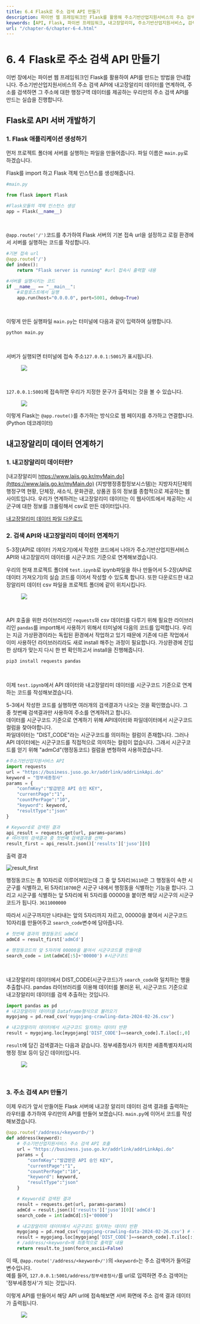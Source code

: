 ```yaml
---
title: 6.4 Flask로 주소 검색 API 만들기
description: 파이썬 웹 프레임워크인 Flask를 활용해 주소기반산업지원서비스의 주소 검색 API에 내고장알리미 데이터를 연계하여, 주소를 검색하면 그 주소에 대한 행정구역 데이터를 제공하는 우리만의 주소 검색 API를 만드는 실습을 진행합니다.
keywords: [API, Flask, 파이썬 프레임워크, 내고장알리미, 주소기반산업지원서비스, 검색API, 파이썬, 주소]
url: "/chapter-6/chapter-6-4.html"
---
```

# 6.４ Flask로 주소 검색 API 만들기

이번 장에서는 파이썬 웹 프레임워크인 Flask를 활용하여 API를 만드는 방법을 안내합니다. 주소기반산업지원서비스의 주소 검색 API에 내고장알리미 데이터를 연계하여, 주소를 검색하면 그 주소에 대한 행정구역 데이터를 제공하는 우리만의 주소 검색 API를 만드는 실습을 진행합니다.



## Flask로 API 서버 개발하기

### 1. Flask 애플리케이션 생성하기

먼저 프로젝트 폴더에 서버를 실행하는 파일을 만들어줍니다. 파일 이름은 `main.py`로 하겠습니다.

Flask를 import 하고 Flask 객체 인스턴스를 생성해줍니다.

```py
#main.py

from flask import Flask

#Flask모듈의 객체 인스턴스 생성
app = Flask(__name__)

```
<br>

`@app.route('/')`코드를 추가하여 Flask 서버의 기본 접속 url을 설정하고 로컬 환경에서 서버를 실행하는 코드를 작성합니다.
```py
#기본 접속 url
@app.route('/')
def index():
    return "Flask server is running" #url 접속시 출력할 내용

#서버를 실행시키는 코드
if __name__ == "__main__":
    #로컬호스트에서 실행
    app.run(host="0.0.0.0", port=5001, debug=True)
```
<br>

이렇게 만든 실행파일 `main.py`는 터미널에 다음과 같이 입력하여 실행합니다.
```py
python main.py
```

<br>

 서버가 실행되면 터미널에 접속 주소`127.0.0.1:5001`가 표시됩니다.<br>

<figure class="flex flex-col items-center justify-center">
    <img src="../img/5-3-runserver.png" >
</figure>

<br>

 `127.0.0.1:5001`에 접속하면 우리가 지정한 문구가 출력되는 것을 볼 수 있습니다.

<figure class="flex flex-col items-center justify-center">
    <img src="../img/5-3-flaskisrunning.png" >
</figure>


이렇게 Flask는 `@app.route()`를 추가하는 방식으로 웹 페이지를 추가하고 연결합니다. (Python 데코레이터)

## 내고장알리미 데이터 연계하기

### 1. 내고장알리미 데이터란?
[내고장알리미 https://www.laiis.go.kr/myMain.do](https://www.laiis.go.kr/myMain.do) (지방행정종합정보시스템)는 지방자치단체의 행정구역 현황, 단체장, 새소식, 문화관광, 상품권 등의 정보를 종합적으로 제공하는 웹 사이트입니다.
우리가 연계하려는 내고장알리미 데이터는 이 웹사이트에서 제공하는 시군구에 대한 정보를 크롤링해서 csv로 만든 데이터입니다.

[내고장알리미 데이터 파일 다운로드](./mygojang-crawling-data-2024-02-26.csv)

### 2. 검색 API와 내고장알리미 데이터 연계하기

5-3장(API로 데이터 가져오기)에서 작성한 코드에서 나아가 주소기반산업지원서비스 API와 내고장알리미 데이터를 시군구코드 기준으로 연계해보겠습니다.

우리의 현재 프로젝트 폴더에 `test.ipynb`로 ipynb파일을 하나 만들어서 5-2장(API로 데이터 가져오기)의 실습 코드를 이어서 작성할 수 있도록 합니다. 또한 다운로드한 내고장알리미 데이터 csv 파일을 프로젝트 폴더에 같이 위치시킵니다.

<figure class="flex flex-col items-center justify-center">
    <img src="../img/5-3-testipynb.png" >
</figure>

<br> 

API 호출을 위한 라이브러리인 `requests`와 csv 데이터를 다루기 위해 필요한 라이브러리인 `pandas`를 import해서 사용하기 위해서 터미널에 다음의 코드를 입력합니다. 우리는 지금 가상환경이라는 독립된 환경에서 작업하고 있기 때문에 기존에 다른 작업에서 이미 사용하던 라이브러리라도 새로 install 해주는 과정이 필요합니다. 가상환경에 진입한 상태가 맞는지 다시 한 번 확인하고서 install을 진행해줍니다.

```py
pip3 install requests pandas
```

<br>

이제 `test.ipynb`에서 API 데이터와 내고장알리미 데이터를 시군구코드 기준으로 연계하는 코드를 작성해보겠습니다.

5-3에서 작성한 코드를 실행하면 여러개의 검색결과가 나오는 것을 확인했습니다. 그 중 첫번째 검색결과만 사용하여 주소를 연계하려고 합니다. <br>
데이터를 시군구코드 기준으로 연계하기 위해 API데이터와 파일데이터에서 시군구코드 컬럼을 찾아야합니다. <br>
파일데이터는 "DIST_CODE"라는 시군구코드를 의미하는 컬럼이 존재합니다. 그러나 API 데이터에는 시군구코드를 직접적으로 의미하는 컬럼이 없습니다. 그래서 시군구코드를 얻기 위해 "admCd"(행정동코드) 컬럼을 변형하여 사용하겠습니다.<br>
```py
#주소기반산업지원서비스 API
import requests
url = "https://business.juso.go.kr/addrlink/addrLinkApi.do"
keyword = "정부세종청사"
params = {
    "confmKey":"발급받은 API 승인 KEY",
    "currentPage":"1",
    "countPerPage":"10",
    "keyword": keyword, 
    "resultType":"json"
}

# Keyword로 검색된 결과
api_result = requests.get(url, params=params)
# 여러개의 검색결과 중 첫번째 검색결과를 선택
result_first = api_result.json()['results']['juso'][0]
```
출력 결과

![result_first](../img/5-4-api-result-admCd.png)


행정동코드는 총 10자리로 이루어져있는데 그 중 앞 5자리`36110`은 그 행정동이 속한 시군구를 식별하고, 뒤 5자리`10700`은 시군구 내에서 행정동을 식별하는 기능을 합니다. 그리고 시군구를 식별하는 앞 5자리에 뒤 5자리를 00000을 붙이면 해당 시군구의 시군구코드가 됩니다. `3611000000`

따라서 시군구까지만 나타내는 앞의 5자리까지 자르고, 00000을 붙여서 시군구코드 10자리를 만들어주고 `search_code`변수에 담아줍니다. 

```py
# 첫번째 결과의 행정동코드 admCd
admCd = result_first['admCd']

# 행정동코드의 앞 5자리에 00000을 붙여서 시군구코드를 만들어줌 
search_code = int(admCd[:5]+'00000') #시군구코드 
```
<br>

내고장알리미 데이터에서 DIST_CODE(시군구코드)가 `search_code`와 일치하는 행을 추출합니다. pandas 라이브러리를 이용해 데이터를 불러온 뒤, 시군구코드 기준으로 내고장알리미 데이터를 검색 추출하는 것입니다.

```py
import pandas as pd
# 내고장알리미 데이터를 Dataframe형식으로 불러오기
mygojang = pd.read_csv('mygojang-crawling-data-2024-02-26.csv')

# 내고장알리미 데이터에서 시군구코드 일치하는 데이터 반환
result = mygojang.loc[mygojang['DIST_CODE']==search_code].T.iloc[:,0]
```
`result`에 담긴 검색결과는 다음과 같습니다. 정부세종청사가 위치한 세종특별자치시의 행정 정보 등이 담긴 데이터입니다.

<figure class="flex flex-col items-center justify-center">
    <img src="../img/5-3-result.png" >
</figure>


<br> 

### 3. 주소 검색 API 만들기


이제 우리가 앞서 만들어둔 Flask 서버에 내고장 알리미 데이터 검색 결과를 출력하는 라우터를 추가하여 우리만의 API를 만들어 보겠습니다. `main.py`에 이어서 코드를 작성해보겠습니다.

```py
@app.route('/address/<keyword>/')
def address(keyword):
    # 주소기반산업지원서비스 주소 검색 API 호출
    url = "https://business.juso.go.kr/addrlink/addrLinkApi.do"
    params = {
        "confmKey":"발급받은 API 승인 KEY",
        "currentPage":"1",
        "countPerPage":"10",
        "keyword": keyword,
        "resultType":"json"
    }

    # Keyword로 검색된 결과
    result = requests.get(url, params=params)
    admCd = result.json()['results']['juso'][0]['admCd']
    search_code = int(admCd[:5]+'00000')

    # 내고장알리미 데이터에서 시군구코드 일치하는 데이터 반환
    mygojang = pd.read_csv('mygojang-crawling-data-2024-02-26.csv') # 내고장알리미 데이터
    result = mygojang.loc[mygojang['DIST_CODE']==search_code].T.iloc[:,0]
    # /address/<keyword>에 최종적으로 출력할 내용
    return result.to_json(force_ascii=False) 
```

이 때, `@app.route('/address/<keyword>/')`의 `<keyword>`는 주소 검색어가 들어갈 변수입니다. 
<br>예를 들어, `127.0.0.1:5001/address/정부세종청사/`를 url로 입력하면 주소 검색어는 '정부세종청사'가 되는 것입니다.

이렇게 API를 만들어서 해당 API url에 접속해보면 서버 화면에 주소 검색 결과 데이터가 출력됩니다.

<figure class="flex flex-col items-center justify-center">
    <img src="../img/5-3-apiresult.png" >
</figure>



